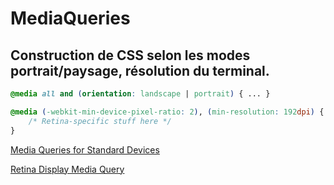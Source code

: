 # MediaQueries
## Construction de CSS selon les modes portrait/paysage, résolution du terminal.

```css
@media all and (orientation: landscape | portrait) { ... }
```

```css
@media (-webkit-min-device-pixel-ratio: 2), (min-resolution: 192dpi) { 
    /* Retina-specific stuff here */
}
```

[Media Queries for Standard Devices](https://goo.gl/Lzs4pb)

[Retina Display Media Query](https://goo.gl/1P6V7Z)
